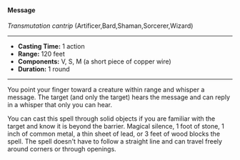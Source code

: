 #### Message
*Transmutation cantrip* (Artificer,Bard,Shaman,Sorcerer,Wizard)
___
- **Casting Time:** 1 action
- **Range:** 120 feet
- **Components:** V, S, M (a short piece of copper wire)
- **Duration:** 1 round
---
You point your finger toward a creature within range and whisper a message. The target (and only the target) hears the message and can reply in a whisper that only you can hear.

You can cast this spell through solid objects if you are familiar with the target and know it is beyond the barrier. Magical silence, 1 foot of stone, 1 inch of common metal, a thin sheet of lead, or 3 feet of wood blocks the spell. The spell doesn't have to follow a straight line and can travel freely around corners or through openings.